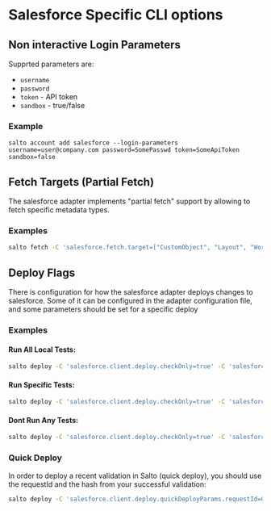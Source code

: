 # Salesforce Specific CLI options

## Non interactive Login Parameters

Supprted parameters are:

- `username`
- `password`
- `token` - API token
- `sandbox` - true/false

### Example

```
salto account add salesforce --login-parameters username=user@company.com password=SomePasswd token=SomeApiToken sandbox=false
```

## Fetch Targets (Partial Fetch)

The salesforce adapter implements "partial fetch" support by allowing to fetch specific metadata types.

### Examples

```bash
salto fetch -C 'salesforce.fetch.target=["CustomObject", "Layout", "Workflow"]'
```

## Deploy Flags

There is configuration for how the salesforce adapter deploys changes to salesforce.
Some of it can be configured in the adapter configuration file, and some parameters should be set for a specific deploy

### Examples

#### Run All Local Tests:

```bash
salto deploy -C 'salesforce.client.deploy.checkOnly=true' -C 'salesforce.client.deploy.testLevel=RunLocalTests'
```

#### Run Specific Tests:

```bash
salto deploy -C 'salesforce.client.deploy.checkOnly=true' -C 'salesforce.client.deploy.testLevel=RunSpecifiedTests' -C 'salesforce.client.deploy.runTests=["TestName1", "TestName2"]'
```

#### Dont Run Any Tests:

```bash
salto deploy -C 'salesforce.client.deploy.checkOnly=true' -C 'salesforce.client.deploy.testLevel=NoTestRun'
```

### Quick Deploy

In order to deploy a recent validation in Salto (quick deploy), you should use the requestId and the hash from your successful validation:

```bash
salto deploy -C 'salesforce.client.deploy.quickDeployParams.requestId=0Af8d00000KXQadCAH' -C 'salesforce.client.deploy.quickDeployParams.hash=c7113af43567b3da5af22025a06a17cdcb6bf3a1'
```
